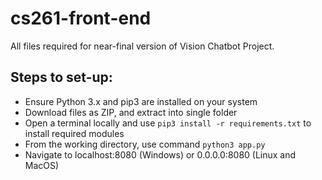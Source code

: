 # cs261-front-end

All files required for near-final version of Vision Chatbot Project.

## Steps to set-up:
- Ensure Python 3.x and pip3 are installed on your system
- Download files as ZIP, and extract into single folder
- Open a terminal locally and use `pip3 install -r requirements.txt` to install required modules
- From the working directory, use command `python3 app.py`
- Navigate to localhost:8080 (Windows) or 0.0.0.0:8080 (Linux and MacOS)
  
